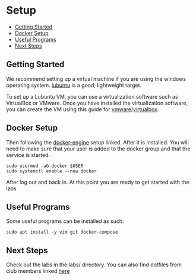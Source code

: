 # Setup
- [Getting Started](#getting-started)
- [Docker Setup](#docker-setup)
- [Useful Programs](#useful-programs)
- [Next Steps](#next-steps)

## Getting Started
We recommend setting up a virtual machine if you are using the windows operating system. [lubuntu](https://lubuntu.me/downloads/) is a good, lightweight target.

To set up a Lubuntu VM, you can use a virtualization software such as VirtualBox or VMware. Once you have installed the virtualization software, you can create the VM using this guide for [vmware](https://kb.vmware.com/s/article/1018415)/[virtualbox](https://www.nakivo.com/blog/use-virtualbox-quick-overview/). 

## Docker Setup 
Then following the [docker-engine](https://docs.docker.com/engine/install/) setup linked. After it is installed. You will need to make sure that your user is added to the docker group and that the service is started.
```
sudo usermod -aG docker $USER
sudo systemctl enable --now docker

```

After log out and back in. At this point you are ready to get started with the labs

## Useful Programs
Some useful programs can be installed as such. 
```
sudo apt install -y vim git docker-compose
```

## Next Steps
Check out the labs in the labs/ directory. You can also find dotfiles from club members linked [here](https://github.com/49thSecurityDivision/configs)
